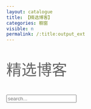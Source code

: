 ```yaml
---
layout: catalogue
title: 【精选博客】
categories: 橱窗
visible: n
permalink: /:title:output_ext
---
```




<p style="font-size:40px;color:#656565">
  精选博客
</p>


<div id="search-container">
<input type="text" id="search-input" placeholder="search...">
<ul id="results-container"></ul>
</div>

<script src="/public/js/search/search-script.js" type="text/javascript"></script>

<script>
SimpleJekyllSearch({
  searchInput: document.getElementById('search-input'),
  resultsContainer: document.getElementById('results-container'),
  json: '/public/js/search/search.json'
})
</script>
